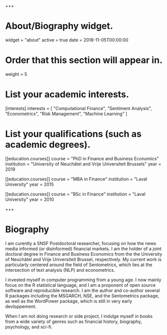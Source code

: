 +++
# About/Biography widget.
widget = "about"
active = true
date = 2018-11-05T00:00:00

# Order that this section will appear in.
weight = 5

# List your academic interests.
[interests]
interests = [
"Computational Finance",
"Sentiment Analysis",
"Econometrics",
"Risk Management",
"Machine Learning"
]

# List your qualifications (such as academic degrees).

[[education.courses]]
course = "PhD in Finance and Business Economics"
institution = "University of Neuchâtel and Vrije Universiteit Brussels"
year = 2019

[[education.courses]]
course = "MBA in Finance"
institution = "Laval University"
year = 2015

[[education.courses]]
course = "BSc in Finance"
institution = "Laval University"
year = 2010

+++

# Biography

I am curently a SNSF Postdoctoral researcher, focusing on how the news media informed (or disinformed) financial markets. 
I am the holder of  a joint doctoral degree in Finance and Business Economics from the the University of Neuchâtel and Vrije Universiteit Brussel, respectively. 
My current work is particularly centered around the field of Sentometrics, which lies at the intersection of text analysis (NLP) and econometrics. 

I invested myself in computer programming from a young age. I now mainly focus on the R statistical language, and I am a proponent of open source software and reproducible research. 
I am the author and co-author several R packages including the MSGARCH, NSE, and the Sentometrics package, as well as the WordPower package, which is still in very early devloppement. 

When I am not doing research or side project, I indulge myself in books from a wide variety of genres such as financial history, biography, psychology, and sci-fi. 


  